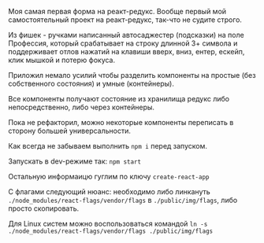 Моя самая первая форма на реакт-редукс. Вообще первый мой самостоятельный проект на реакт-редукс, так-что не судите строго.

Из фишек - ручками написанный автосаджестер (подсказки) на поле Профессия, который срабатывает на строку длинной 3+ символа и поддерживает отлов нажатий на клавиши вверх, вниз, ентер, ескейп, клик мышкой и потерю фокуса.

Приложил немало усилий чтобы разделить компоненты на простые (без собственного состояния) и умные (контейнеры).

Все компоненты получают состояние из хранилища редукс либо непосредственно, либо через контейнеры.

Пока не рефакторил, можно некоторые компоненты переписать в сторону большей универсальности.

Как всегда не забываем выполнить `npm i` перед запуском.

Запускать в dev-режиме так: `npm start`

Остальную информаицю гуглим по ключу `create-react-app`

С флагами следующий нюанс: необходимо либо линкануть `./node_modules/react-flags/vendor/flags` в `./public/img/flags`, либо просто скопировать.

Для Linux систем можно воспользоваться командой `ln -s ./node_modules/react-flags/vendor/flags ./public/img/flags`
